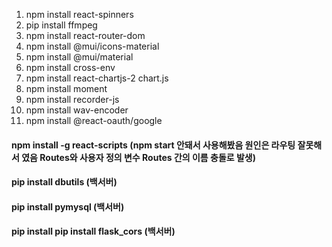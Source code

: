 1. npm install react-spinners
2. pip install ffmpeg
3. npm install react-router-dom
4. npm install @mui/icons-material
5. npm install @mui/material
6. npm install cross-env
7. npm install react-chartjs-2 chart.js
8. npm install moment
9. npm install recorder-js
10. npm install wav-encoder
11. npm install @react-oauth/google
    
#### npm install -g react-scripts (npm start 안돼서 사용해봤음 원인은 라우팅 잘못해서 였음 Routes와 사용자 정의 변수 Routes 간의 이름 충돌로 발생)
#### pip install dbutils (백서버)
#### pip install pymysql (백서버)
#### pip install pip install flask_cors (백서버)
